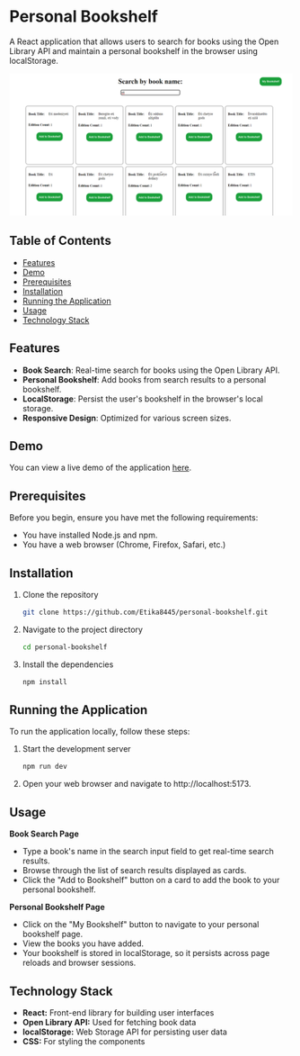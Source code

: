 # Personal Bookshelf

A React application that allows users to search for books using the Open Library API and maintain a personal bookshelf in the browser using localStorage.

![Personal Bookshelf Web Application](bookshelf.png)


## Table of Contents

- [Features](#features)
- [Demo](#demo)
- [Prerequisites](#prerequisites)
- [Installation](#installation)
- [Running the Application](#running-the-application)
- [Usage](#usage)
- [Technology Stack](#technology-stack)

## Features

- **Book Search**: Real-time search for books using the Open Library API.
- **Personal Bookshelf**: Add books from search results to a personal bookshelf.
- **LocalStorage**: Persist the user's bookshelf in the browser's local storage.
- **Responsive Design**: Optimized for various screen sizes.

## Demo

You can view a live demo of the application [here](https://booksmanager.vercel.app/).

## Prerequisites

Before you begin, ensure you have met the following requirements:

- You have installed Node.js and npm.
- You have a web browser (Chrome, Firefox, Safari, etc.)

## Installation

1. Clone the repository
   ```bash
   git clone https://github.com/Etika8445/personal-bookshelf.git

2. Navigate to the project directory
   ```bash
   cd personal-bookshelf

3. Install the dependencies
   ```bash
   npm install

## Running the Application

To run the application locally, follow these steps:

1.  Start the development server
    ```bash
    npm run dev
    
2.  Open your web browser and navigate to http://localhost:5173.

## Usage

**Book Search Page**
- Type a book's name in the search input field to get real-time search results.
- Browse through the list of search results displayed as cards.
- Click the "Add to Bookshelf" button on a card to add the book to your personal bookshelf.

**Personal Bookshelf Page**

- Click on the "My Bookshelf" button to navigate to your personal bookshelf page.
- View the books you have added.
- Your bookshelf is stored in localStorage, so it persists across page reloads and browser sessions.

## Technology Stack

- **React:** Front-end library for building user interfaces
- **Open Library API:** Used for fetching book data
- **localStorage:** Web Storage API for persisting user data
- **CSS:** For styling the components
